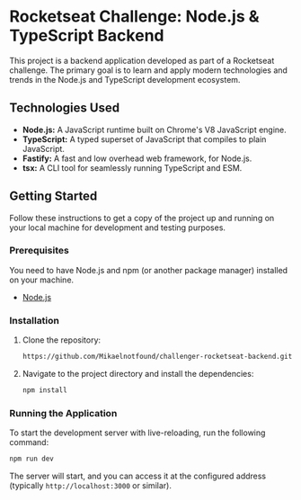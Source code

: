 # Rocketseat Challenge: Node.js & TypeScript Backend

This project is a backend application developed as part of a Rocketseat challenge. The primary goal is to learn and apply modern technologies and trends in the Node.js and TypeScript development ecosystem.

## Technologies Used

*   **Node.js:** A JavaScript runtime built on Chrome's V8 JavaScript engine.
*   **TypeScript:** A typed superset of JavaScript that compiles to plain JavaScript.
*   **Fastify:** A fast and low overhead web framework, for Node.js.
*   **tsx:** A CLI tool for seamlessly running TypeScript and ESM.

## Getting Started

Follow these instructions to get a copy of the project up and running on your local machine for development and testing purposes.

### Prerequisites

You need to have Node.js and npm (or another package manager) installed on your machine.
*   [Node.js](https://nodejs.org/)

### Installation

1.  Clone the repository:
    ```bash
    https://github.com/Mikaelnotfound/challenger-rocketseat-backend.git
    ```
2.  Navigate to the project directory and install the dependencies:
    ```bash
    npm install
    ```

### Running the Application

To start the development server with live-reloading, run the following command:

```bash
npm run dev
```

The server will start, and you can access it at the configured address (typically `http://localhost:3000` or similar).
